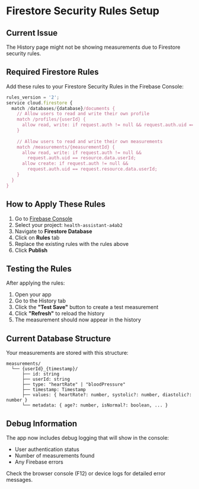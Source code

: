 # Firestore Security Rules Setup

## Current Issue
The History page might not be showing measurements due to Firestore security rules. 

## Required Firestore Rules

Add these rules to your Firestore Security Rules in the Firebase Console:

```javascript
rules_version = '2';
service cloud.firestore {
  match /databases/{database}/documents {
    // Allow users to read and write their own profile
    match /profiles/{userId} {
      allow read, write: if request.auth != null && request.auth.uid == userId;
    }
    
    // Allow users to read and write their own measurements
    match /measurements/{measurementId} {
      allow read, write: if request.auth != null && 
        request.auth.uid == resource.data.userId;
      allow create: if request.auth != null && 
        request.auth.uid == request.resource.data.userId;
    }
  }
}
```

## How to Apply These Rules

1. Go to [Firebase Console](https://console.firebase.google.com/)
2. Select your project: `health-assistant-a4ab2`
3. Navigate to **Firestore Database**
4. Click on **Rules** tab
5. Replace the existing rules with the rules above
6. Click **Publish**

## Testing the Rules

After applying the rules:

1. Open your app
2. Go to the History tab
3. Click the **"Test Save"** button to create a test measurement
4. Click **"Refresh"** to reload the history
5. The measurement should now appear in the history

## Current Database Structure

Your measurements are stored with this structure:
```
measurements/
  └── {userId}_{timestamp}/
      ├── id: string
      ├── userId: string  
      ├── type: "heartRate" | "bloodPressure"
      ├── timestamp: Timestamp
      ├── values: { heartRate?: number, systolic?: number, diastolic?: number }
      └── metadata: { age?: number, isNormal?: boolean, ... }
```

## Debug Information

The app now includes debug logging that will show in the console:
- User authentication status
- Number of measurements found
- Any Firebase errors

Check the browser console (F12) or device logs for detailed error messages.
